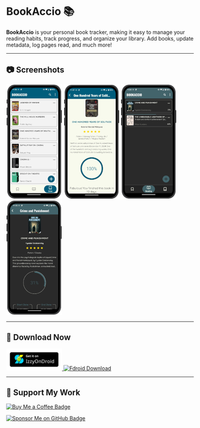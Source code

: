 <!DOCTYPE html>
<html>

<body>

<h1>BookAccio 📚</h1>

<p>
  <strong>BookAccio</strong> is your personal book tracker, making it easy to manage your reading habits, track progress, and organize your library. Add books, update metadata, log pages read, and much more!
</p>

<hr />

<h2>📷 Screenshots</h2>
<div class="screenshot">
  <img src="https://raw.githubusercontent.com/bugsdev2/bookaccioWebsite/refs/heads/main/assets/images/bookaccio_mobile_3.png" alt="Screenshot 1" width="150" />
  <img src="https://raw.githubusercontent.com/bugsdev2/bookaccioWebsite/refs/heads/main/assets/images/bookaccio_mobile_4.png" alt="Screenshot 2" width="150" />
  <img src="https://raw.githubusercontent.com/bugsdev2/bookaccioWebsite/refs/heads/main/assets/images/bookaccio_mobile_1.png" alt="Screenshot 3" width="150" />
  <img src="https://raw.githubusercontent.com/bugsdev2/bookaccioWebsite/refs/heads/main/assets/images/bookaccio_mobile_2.png" alt="Screenshot 3" width="150" />
</div>

<hr />

<h2>📲 Download Now</h2>

  <a href="https://apt.izzysoft.de/fdroid/index/apk/com.bugsdev2.bookaccio">
    <img src="https://raw.githubusercontent.com/bugsdev2/bookaccioWebsite/refs/heads/main/assets/images/IzzyOnDroid.png" alt="IzzyOnDroid Download" width="150" />
  </a>

  <a href="https://f-droid.org/en/packages/com.bugsdev2.bookaccio/">
    <img src="https://f-droid.org/badge/get-it-on.png" alt="Fdroid Download" width="150" />
  </a>

<hr />

<h2>💖 Support My Work</h2>

<p>
  <a href="https://buymeacoffee.com/bugsdev2">
    <img src="https://img.shields.io/badge/☕-Buy%20Me%20a%20Coffee-orange?style=for-the-badge" alt="Buy Me a Coffee Badge" width="200" />
  </a>
</p>

<p>
  <a href="https://github.com/sponsors/bugsdev2">
    <img src="https://img.shields.io/badge/❤️-Sponsor%20Me%20on%20GitHub-red?style=for-the-badge" alt="Sponsor Me on GitHub Badge" width="200" />
  </a>
</p>

</body>
</html>
